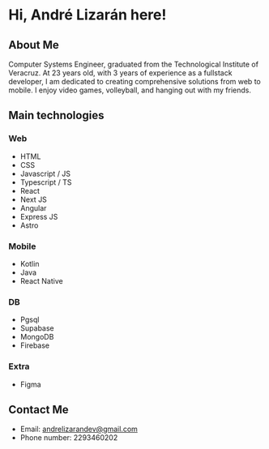 # Hi, André Lizarán here!

## About Me
Computer Systems Engineer, graduated from the Technological Institute of Veracruz. At 23 years old, with 3 years of experience as a fullstack developer, I am dedicated to creating comprehensive solutions from web to mobile. I enjoy video games, volleyball, and hanging out with my friends.

## Main technologies

### Web
* HTML
* CSS
* Javascript / JS
* Typescript / TS
* React
* Next JS
* Angular
* Express JS
* Astro

### Mobile
* Kotlin
* Java
* React Native

### DB
* Pgsql
* Supabase
* MongoDB
* Firebase

### Extra
* Figma

## Contact Me
* Email: andrelizarandev@gmail.com
* Phone number: 2293460202